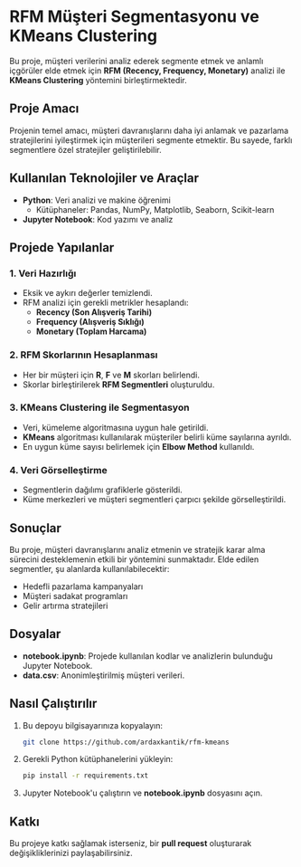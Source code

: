 # RFM Müşteri Segmentasyonu ve KMeans Clustering

Bu proje, müşteri verilerini analiz ederek segmente etmek ve anlamlı içgörüler elde etmek için **RFM (Recency, Frequency, Monetary)** analizi ile **KMeans Clustering** yöntemini birleştirmektedir.

## Proje Amacı
Projenin temel amacı, müşteri davranışlarını daha iyi anlamak ve pazarlama stratejilerini iyileştirmek için müşterileri segmente etmektir. Bu sayede, farklı segmentlere özel stratejiler geliştirilebilir.

## Kullanılan Teknolojiler ve Araçlar
- **Python**: Veri analizi ve makine öğrenimi
  - Kütüphaneler: Pandas, NumPy, Matplotlib, Seaborn, Scikit-learn
- **Jupyter Notebook**: Kod yazımı ve analiz

## Projede Yapılanlar

### 1. Veri Hazırlığı
- Eksik ve aykırı değerler temizlendi.
- RFM analizi için gerekli metrikler hesaplandı:
  - **Recency (Son Alışveriş Tarihi)**
  - **Frequency (Alışveriş Sıklığı)**
  - **Monetary (Toplam Harcama)**

### 2. RFM Skorlarının Hesaplanması
- Her bir müşteri için **R**, **F** ve **M** skorları belirlendi.
- Skorlar birleştirilerek **RFM Segmentleri** oluşturuldu.

### 3. KMeans Clustering ile Segmentasyon
- Veri, kümeleme algoritmasına uygun hale getirildi.
- **KMeans** algoritması kullanılarak müşteriler belirli küme sayılarına ayrıldı.
- En uygun küme sayısı belirlemek için **Elbow Method** kullanıldı.

### 4. Veri Görselleştirme
- Segmentlerin dağılımı grafiklerle gösterildi.
- Küme merkezleri ve müşteri segmentleri çarpıcı şekilde görselleştirildi.

## Sonuçlar
Bu proje, müşteri davranışlarını analiz etmenin ve stratejik karar alma sürecini desteklemenin etkili bir yöntemini sunmaktadır. Elde edilen segmentler, şu alanlarda kullanılabilecektir:
- Hedefli pazarlama kampanyaları
- Müşteri sadakat programları
- Gelir artırma stratejileri

## Dosyalar
- **notebook.ipynb**: Projede kullanılan kodlar ve analizlerin bulunduğu Jupyter Notebook.
- **data.csv**: Anonimleştirilmiş müşteri verileri.

## Nasıl Çalıştırılır
1. Bu depoyu bilgisayarınıza kopyalayın:
   ```bash
   git clone https://github.com/ardaxkantik/rfm-kmeans
   ```
2. Gerekli Python kütüphanelerini yükleyin:
   ```bash
   pip install -r requirements.txt
   ```
3. Jupyter Notebook'u çalıştırın ve **notebook.ipynb** dosyasını açın.

## Katkı
Bu projeye katkı sağlamak isterseniz, bir **pull request** oluşturarak değişikliklerinizi paylaşabilirsiniz.
